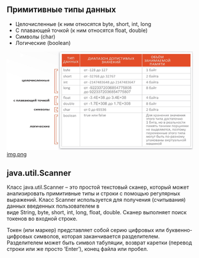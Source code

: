 ## Примитивные типы данных

* Целочисленные (к ним относятся byte, short, int, long
* С плавающей точкой (к ним относятся float, double)
* Символы (char)
* Логические (boolean)


![img](https://raw.githubusercontent.com/ait-tr/cohort38/main/basic_programming/lesson_02/image/img.png)
[img.png](image%2Fimg.png)

## java.util.Scanner


Класс java.util.Scanner – это простой текстовый сканер, который может анализировать примитивные типы и строки с помощью регулярных выражений. Класс Scanner используется для получения (считывания) данных введенных пользователем в виде String, byte, short, int, long, float, double.
Сканер выполняет поиск токенов во входной строке.

Токен (или маркер) представляет собой серию цифровых или буквенно-цифровых символов, которая заканчивается разделителем. Разделителем может быть символ табуляции, возврат каретки (перевод строки или же просто ‘Enter’), конец файла или пробел.
